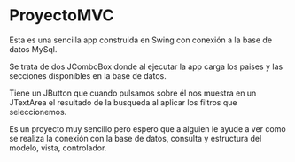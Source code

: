 # ProyectoMVC

Esta es una sencilla app construida en Swing con conexión a la base de datos MySql.

Se trata de dos JComboBox donde al ejecutar la app carga los paises y las secciones disponibles en la base de datos.

Tiene un JButton que cuando pulsamos sobre él nos muestra en un JTextArea el resultado de la busqueda al aplicar los filtros que seleccionemos.

Es un proyecto muy sencillo pero espero que a alguien le ayude a ver como se realiza la conexión con la base de datos, consulta y estructura del modelo, vista, controlador.